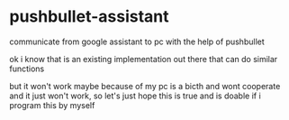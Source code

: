 # pushbullet-assistant
communicate from google assistant to pc with the help of pushbullet


ok i know that is an existing implementation out there that can do similar functions

but it won't work maybe because of my pc is a bicth and wont cooperate and it just won't work, so let's just hope this is true and is doable if i program this by myself
